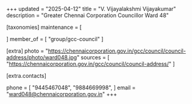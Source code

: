 +++
updated = "2025-04-12"
title = "V. Vijayalakshmi Vijayakumar"
description = "Greater Chennai Corporation Councillor Ward 48"

[taxonomies]
maintenance = [

]
member_of = [
    "group/gcc-council"
]

[extra]
photo = "https://chennaicorporation.gov.in/gcc/council/council-address/photo/ward048.jpg"
sources = [
    "https://chennaicorporation.gov.in/gcc/council/council-address/"
]

[extra.contacts]

phone = [
    "9445467048",
    "9884669998",
    ]
email = "ward048@chennaicorporation.gov.in"
+++
